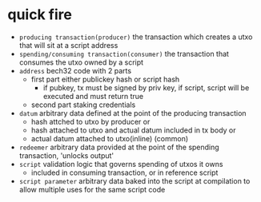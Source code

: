 # quick fire
- `producing transaction(producer)` the transaction which creates a utxo that will sit at a script address  
- `spending/consuming transaction(consumer)` the transaction that consumes the utxo owned by a script  
- `address` bech32 code with 2 parts
    - first part either publickey hash or script hash
        - if pubkey, tx must be signed by priv key, if script, script will be executed and must return true
    - second part staking credentials
- `datum` arbitrary data defined at the point of the producing transaction
    - hash attched to utxo by producer or
    - hash attached to utxo and actual datum included in tx body or
    - actual datum attached to utxo(inline) (common)
- `redeemer` arbitrary data provided at the point of the spending transaction, 'unlocks output'
- `script` validation logic that governs spending of utxos it owns
    - included in consuming transaction, or in reference script
- `script parameter` arbitrary data baked into the script at compilation to allow multiple uses for the same script code

